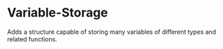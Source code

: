 # Variable-Storage
Adds a structure capable of storing many variables of different types and related functions.
